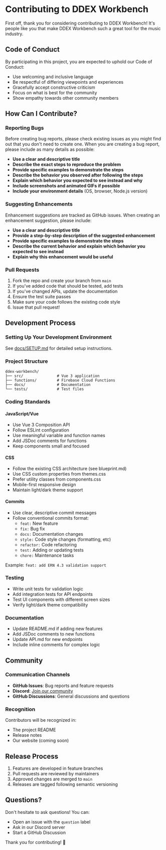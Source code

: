 # Contributing to DDEX Workbench

First off, thank you for considering contributing to DDEX Workbench! It's people like you that make DDEX Workbench such a great tool for the music industry.

## Code of Conduct

By participating in this project, you are expected to uphold our Code of Conduct:

- Use welcoming and inclusive language
- Be respectful of differing viewpoints and experiences
- Gracefully accept constructive criticism
- Focus on what is best for the community
- Show empathy towards other community members

## How Can I Contribute?

### Reporting Bugs

Before creating bug reports, please check existing issues as you might find out that you don't need to create one. When you are creating a bug report, please include as many details as possible:

- **Use a clear and descriptive title**
- **Describe the exact steps to reproduce the problem**
- **Provide specific examples to demonstrate the steps**
- **Describe the behavior you observed after following the steps**
- **Explain which behavior you expected to see instead and why**
- **Include screenshots and animated GIFs if possible**
- **Include your environment details** (OS, browser, Node.js version)

### Suggesting Enhancements

Enhancement suggestions are tracked as GitHub issues. When creating an enhancement suggestion, please include:

- **Use a clear and descriptive title**
- **Provide a step-by-step description of the suggested enhancement**
- **Provide specific examples to demonstrate the steps**
- **Describe the current behavior and explain which behavior you expected to see instead**
- **Explain why this enhancement would be useful**

### Pull Requests

1. Fork the repo and create your branch from `main`
2. If you've added code that should be tested, add tests
3. If you've changed APIs, update the documentation
4. Ensure the test suite passes
5. Make sure your code follows the existing code style
6. Issue that pull request!

## Development Process

### Setting Up Your Development Environment

See [docs/SETUP.md](docs/SETUP.md) for detailed setup instructions.

### Project Structure
```
ddex-workbench/
├── src/               # Vue 3 application
├── functions/         # Firebase Cloud Functions
├── docs/              # Documentation
└── tests/             # Test files
```

### Coding Standards

#### JavaScript/Vue
- Use Vue 3 Composition API
- Follow ESLint configuration
- Use meaningful variable and function names
- Add JSDoc comments for functions
- Keep components small and focused

#### CSS
- Follow the existing CSS architecture (see blueprint.md)
- Use CSS custom properties from themes.css
- Prefer utility classes from components.css
- Mobile-first responsive design
- Maintain light/dark theme support

#### Commits
- Use clear, descriptive commit messages
- Follow conventional commits format:
  - `feat:` New feature
  - `fix:` Bug fix
  - `docs:` Documentation changes
  - `style:` Code style changes (formatting, etc)
  - `refactor:` Code refactoring
  - `test:` Adding or updating tests
  - `chore:` Maintenance tasks

Example: `feat: add ERN 4.3 validation support`

### Testing

- Write unit tests for validation logic
- Add integration tests for API endpoints
- Test UI components with different screen sizes
- Verify light/dark theme compatibility

### Documentation

- Update README.md if adding new features
- Add JSDoc comments to new functions
- Update API.md for new endpoints
- Include inline comments for complex logic

## Community

### Communication Channels

- **GitHub Issues**: Bug reports and feature requests
- **Discord**: [Join our community](https://discord.gg/ddex-workbench)
- **GitHub Discussions**: General discussions and questions

### Recognition

Contributors will be recognized in:
- The project README
- Release notes
- Our website (coming soon)

## Release Process

1. Features are developed in feature branches
2. Pull requests are reviewed by maintainers
3. Approved changes are merged to `main`
4. Releases are tagged following semantic versioning

## Questions?

Don't hesitate to ask questions! You can:
- Open an issue with the `question` label
- Ask in our Discord server
- Start a GitHub Discussion

Thank you for contributing! 🎵
